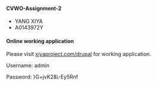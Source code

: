 #### CVWO-Assignment-2
* YANG XIYA
* A0143972Y

#### Online working application
Please visit [xiyaproject.com/drupal](http://www.xiyaproject.com/drupal) for working application.

Username: admin

Password: }G+jvK2&\\-Ey5Rnf
